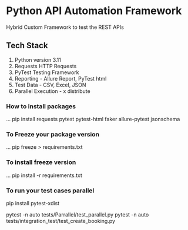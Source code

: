 # Python API Automation Framework

Hybrid Custom Framework to test the REST APIs

## Tech Stack
1. Python version 3.11
2. Requests HTTP Requests
3. PyTest Testing Framework
4. Reporting - Allure Report, PyTest html
5. Test Data - CSV, Excel, JSON
6. Parallel Execution - x distribute

### How to install packages
... pip install requests pytest pytest-html faker allure-pytest jsonschema 
 
### To Freeze your package version
... pip freeze > requirements.txt

### To install freeze version
... pip install -r requirements.txt

### To run your test cases parallel
pip install pytest-xdist

pytest -n auto tests/Parrallel/test_parallel.py
pytest -n auto tests/integration_test/test_create_booking.py

